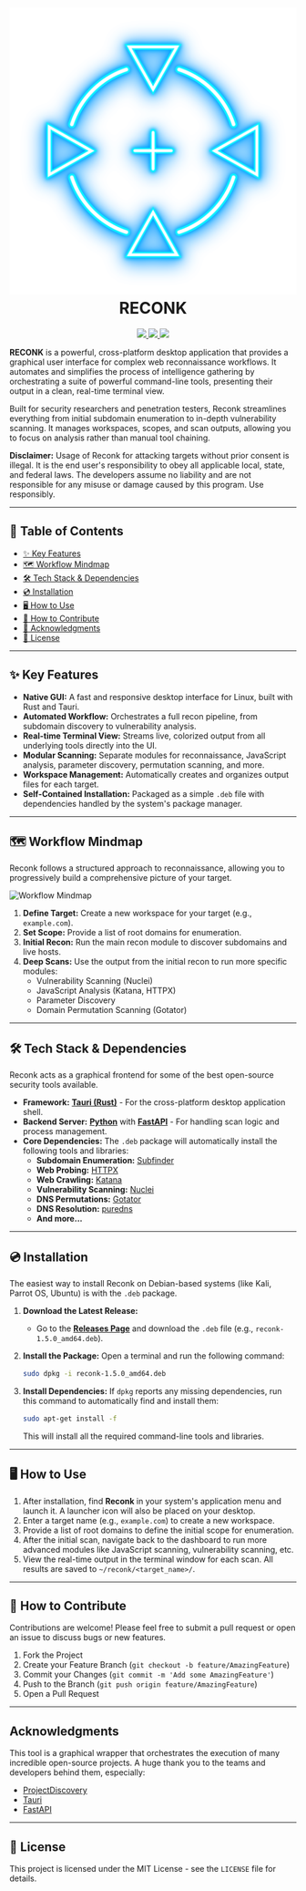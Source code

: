 <h1 align="center">
  <br>
  <a href="https://github.com/nkbeast/reconk"><img src="https://raw.githubusercontent.com/nkbeast/reconk/main/assets/reconk-banner.png" alt="RECONK BANNER"></a>
  <br>
  RECONK
  <br>
</h1>

<p align="center">
  <a href="https://github.com/nkbeast/reconk/releases/latest">
    <img src="https://img.shields.io/github/v/release/nkbeast/reconk?display_name=tag&color=green">
  </a>
  <a href="https://github.com/nkbeast/reconk/issues">
    <img src="https://img.shields.io/github/issues/nkbeast/reconk.svg">
  </a>
  <a href="https://discord.gg/49ahCjx2Jc">
    <img src="https://img.shields.io/discord/1048623782912340038.svg?logo=discord&label=discord">
  </a>
</p>

**RECONK** is a powerful, cross-platform desktop application that provides a graphical user interface for complex web reconnaissance workflows. It automates and simplifies the process of intelligence gathering by orchestrating a suite of powerful command-line tools, presenting their output in a clean, real-time terminal view.

Built for security researchers and penetration testers, Reconk streamlines everything from initial subdomain enumeration to in-depth vulnerability scanning. It manages workspaces, scopes, and scan outputs, allowing you to focus on analysis rather than manual tool chaining.

**Disclaimer:** Usage of Reconk for attacking targets without prior consent is illegal. It is the end user's responsibility to obey all applicable local, state, and federal laws. The developers assume no liability and are not responsible for any misuse or damage caused by this program. Use responsibly.

---

## 📔 Table of Contents
- [✨ Key Features](#-key-features)
- [🗺️ Workflow Mindmap](#️-workflow-mindmap)
- [🛠️ Tech Stack & Dependencies](#️-tech-stack--dependencies)
- [💿 Installation](#-installation)
- [🖥️ How to Use](#️-how-to-use)
- [🤝 How to Contribute](#-how-to-contribute)
- [🙏 Acknowledgments](#-acknowledgments)
- [📜 License](#-license)

---

## ✨ Key Features

* **Native GUI:** A fast and responsive desktop interface for Linux, built with Rust and Tauri.
* **Automated Workflow:** Orchestrates a full recon pipeline, from subdomain discovery to vulnerability analysis.
* **Real-time Terminal View:** Streams live, colorized output from all underlying tools directly into the UI.
* **Modular Scanning:** Separate modules for reconnaissance, JavaScript analysis, parameter discovery, permutation scanning, and more.
* **Workspace Management:** Automatically creates and organizes output files for each target.
* **Self-Contained Installation:** Packaged as a simple `.deb` file with dependencies handled by the system's package manager.

---

## 🗺️ Workflow Mindmap

Reconk follows a structured approach to reconnaissance, allowing you to progressively build a comprehensive picture of your target.

![Workflow Mindmap](https://raw.githubusercontent.com/nkbeast/reconk/main/assets/workflow.png)

1.  **Define Target:** Create a new workspace for your target (e.g., `example.com`).
2.  **Set Scope:** Provide a list of root domains for enumeration.
3.  **Initial Recon:** Run the main recon module to discover subdomains and live hosts.
4.  **Deep Scans:** Use the output from the initial recon to run more specific modules:
    * Vulnerability Scanning (Nuclei)
    * JavaScript Analysis (Katana, HTTPX)
    * Parameter Discovery
    * Domain Permutation Scanning (Gotator)

---

## 🛠️ Tech Stack & Dependencies

Reconk acts as a graphical frontend for some of the best open-source security tools available.

* **Framework:** [**Tauri (Rust)**](https://tauri.app/) - For the cross-platform desktop application shell.
* **Backend Server:** [**Python**](https://www.python.org/) with [**FastAPI**](https://fastapi.tiangolo.com/) - For handling scan logic and process management.
* **Core Dependencies:** The `.deb` package will automatically install the following tools and libraries:
    * **Subdomain Enumeration:** [Subfinder](https://github.com/projectdiscovery/subfinder)
    * **Web Probing:** [HTTPX](https://github.com/projectdiscovery/httpx)
    * **Web Crawling:** [Katana](https://github.com/projectdiscovery/katana)
    * **Vulnerability Scanning:** [Nuclei](https://github.com/projectdiscovery/nuclei)
    * **DNS Permutations:** [Gotator](https://github.com/Josue87/gotator)
    * **DNS Resolution:** [puredns](https://github.com/d3mondev/puredns)
    * **And more...**

---

## 💿 Installation

The easiest way to install Reconk on Debian-based systems (like Kali, Parrot OS, Ubuntu) is with the `.deb` package.

1.  **Download the Latest Release:**
    * Go to the [**Releases Page**](https://github.com/nkbeast/reconk/releases/latest) and download the `.deb` file (e.g., `reconk-1.5.0_amd64.deb`).

2.  **Install the Package:**
    Open a terminal and run the following command:
    ```bash
    sudo dpkg -i reconk-1.5.0_amd64.deb
    ```

3.  **Install Dependencies:**
    If `dpkg` reports any missing dependencies, run this command to automatically find and install them:
    ```bash
    sudo apt-get install -f
    ```
    This will install all the required command-line tools and libraries.

---

## 🖥️ How to Use

1.  After installation, find **Reconk** in your system's application menu and launch it. A launcher icon will also be placed on your desktop.
2.  Enter a target name (e.g., `example.com`) to create a new workspace.
3.  Provide a list of root domains to define the initial scope for enumeration.
4.  After the initial scan, navigate back to the dashboard to run more advanced modules like JavaScript scanning, vulnerability scanning, etc.
5.  View the real-time output in the terminal window for each scan. All results are saved to `~/reconk/<target_name>/`.

---


## 🤝 How to Contribute

Contributions are welcome! Please feel free to submit a pull request or open an issue to discuss bugs or new features.

1.  Fork the Project
2.  Create your Feature Branch (`git checkout -b feature/AmazingFeature`)
3.  Commit your Changes (`git commit -m 'Add some AmazingFeature'`)
4.  Push to the Branch (`git push origin feature/AmazingFeature`)
5.  Open a Pull Request

---

## Acknowledgments

This tool is a graphical wrapper that orchestrates the execution of many incredible open-source projects. A huge thank you to the teams and developers behind them, especially:

* [ProjectDiscovery](https://projectdiscovery.io/)
* [Tauri](https://tauri.app/)
* [FastAPI](https://fastapi.tiangolo.com/)

---

## 📜 License

This project is licensed under the MIT License - see the `LICENSE` file for details.
